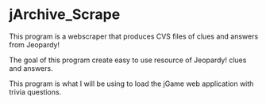 # jArchive_Scrape
This program is a webscraper that produces CVS files of clues and answers from Jeopardy!

The goal of this program create easy to use resource of Jeopardy! clues and answers.

This program is what I will be using to load the jGame web application with trivia questions.
